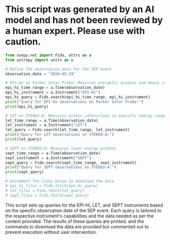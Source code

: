 # This script was generated by an AI model and has not been reviewed by a human expert. Please use with caution.

```python
from sunpy.net import Fido, attrs as a
from astropy import units as u

# Define the observation date for the SEP event
observation_date = "2020-05-29"

# EPI-Hi on Parker Solar Probe: Measures energetic protons and heavy ions
epi_hi_time_range = a.Time(observation_date)
epi_hi_instrument = a.Instrument("EPI-Hi")
epi_hi_query = Fido.search(epi_hi_time_range, epi_hi_instrument)
print("Query for EPI-Hi observations on Parker Solar Probe:")
print(epi_hi_query)

# LET on STEREO-A: Measures proton intensities in specific energy ranges
let_time_range = a.Time(observation_date)
let_instrument = a.Instrument("LET")
let_query = Fido.search(let_time_range, let_instrument)
print("Query for LET observations on STEREO-A:")
print(let_query)

# SEPT on STEREO-A: Measures lower energy protons
sept_time_range = a.Time(observation_date)
sept_instrument = a.Instrument("SEPT")
sept_query = Fido.search(sept_time_range, sept_instrument)
print("Query for SEPT observations on STEREO-A:")
print(sept_query)

# Uncomment the lines below to download the data
# epi_hi_files = Fido.fetch(epi_hi_query)
# let_files = Fido.fetch(let_query)
# sept_files = Fido.fetch(sept_query)
```

This script sets up queries for the EPI-Hi, LET, and SEPT instruments based on the specific observation date of the SEP event. Each query is tailored to the respective instrument's capabilities and the data needed as per the context provided. The results of these queries are printed, and the commands to download the data are provided but commented out to prevent execution without user intervention.
